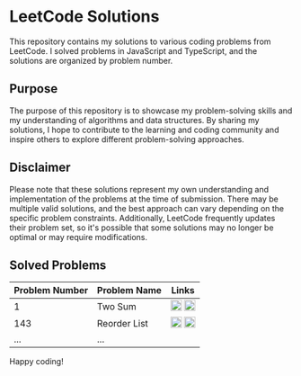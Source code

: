 # LeetCode Solutions

This repository contains my solutions to various coding problems from LeetCode. I solved problems in JavaScript and TypeScript, and the solutions are organized by problem number.

## Purpose

The purpose of this repository is to showcase my problem-solving skills and my understanding of algorithms and data structures. By sharing my solutions, I hope to contribute to the learning and coding community and inspire others to explore different problem-solving approaches.

## Disclaimer

Please note that these solutions represent my own understanding and implementation of the problems at the time of submission. There may be multiple valid solutions, and the best approach can vary depending on the specific problem constraints. Additionally, LeetCode frequently updates their problem set, so it's possible that some solutions may no longer be optimal or may require modifications.

## Solved Problems

| Problem Number | Problem Name                                           | Links |
| -------------- | ------------------------------------------------------ | ----- |
| 1              | Two Sum                                                | [<img src="https://cdn.iconscout.com/icon/free/png-256/free-leetcode-3521542-2944960.png" alt= "leetcode icon" width="20px">][Two Sum LeetCode]  [<img src="https://cdn-icons-png.flaticon.com/512/25/25231.png" alt= "github icon" width="20px">][Two Sum Github] |
| 143            | Reorder List                                           | [<img src="https://cdn.iconscout.com/icon/free/png-256/free-leetcode-3521542-2944960.png" alt= "leetcode icon" width="20px">][Reorder List LeetCode]  [<img src="https://cdn-icons-png.flaticon.com/512/25/25231.png" alt= "github icon" width="20px">][Reorder List Github] |
| ...            | ...                                                    |  |

Happy coding!


[Two Sum LeetCode]: https://www.google.com
[Two Sum Github]: https://www.google2.com

[Reorder List LeetCode]: https://www.google3.com
[Reorder List Github]: https://www.google4.com
